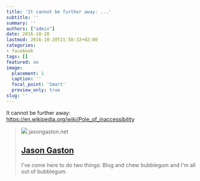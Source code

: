 ```yaml
---
title: 'It cannot be further away: ...'
subtitle: ''
summary: ''
authors: ["admin"]
date: 2016-10-20
lastmod: 2016-10-20T21:58:32+02:00
categories:
- facebook
tags: []
featured: no
image:
  placement: 1
  caption: ''
  focal_point: 'Smart'
  preview_only: true
slug: ''
---
```

It cannot be further away: https://en.wikipedia.org/wiki/Pole_of_inaccessibility﻿
> [![](https://jasongastonnet.files.wordpress.com/2019/01/cropped-286051_2092023375305_5324662_o.jpg?w=200)](http://www.slightlywarped.com/crapfactory/curiosities/2010/lenin_statue_in_antarctica.htm)
> jasongaston.net
> ## [Jason Gaston](http://www.slightlywarped.com/crapfactory/curiosities/2010/lenin_statue_in_antarctica.htm)
>
>I've come here to do two things: Blog and chew bubblegum and I'm all out of bubblegum.

